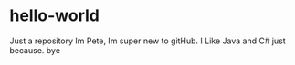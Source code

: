 # hello-world
Just a repository
Im Pete,
Im super new to gitHub. I Like Java and C# just because.
bye
